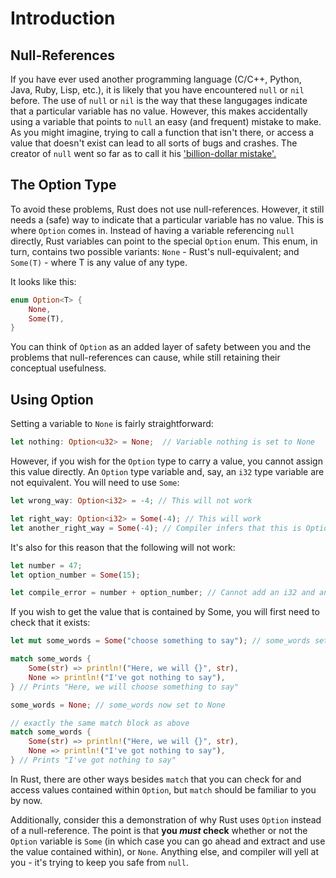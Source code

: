 # Introduction

## Null-References

If you have ever used another programming language (C/C++, Python, Java, Ruby, Lisp, etc.), it is likely that you have encountered `null` or `nil` before. 
The use of `null` or `nil` is the way that these langugages indicate that a particular variable has no value. 
However, this makes accidentally using a variable that points to `null` an easy (and frequent) mistake to make. 
As you might imagine, trying to call a function that isn't there, or access a value that doesn't exist can lead to all sorts of bugs and crashes. 
The creator of `null` went so far as to call it his ['billion-dollar mistake'.](https://www.infoq.com/presentations/Null-References-The-Billion-Dollar-Mistake-Tony-Hoare/)

## The Option Type

To avoid these problems, Rust does not use null-references.
However, it still needs a (safe) way to indicate that a particular variable has no value.
This is where `Option` comes in.
Instead of having a variable referencing `null` directly, Rust variables can point to the special `Option` enum.
This enum, in turn, contains two possible variants: `None` - Rust's null-equivalent; and `Some(T)` - where T is any value of any type.

It looks like this:

```rust
enum Option<T> {
    None,
    Some(T),
}
```

You can think of `Option` as an added layer of safety between you and the problems that null-references can cause, while still retaining their conceptual usefulness.

## Using Option

Setting a variable to `None` is fairly straightforward:

```rust
let nothing: Option<u32> = None;  // Variable nothing is set to None
```

However, if you wish for the `Option` type to carry a value, you cannot assign this value directly.
An `Option` type variable and, say, an `i32` type variable are not equivalent.
You will need to use `Some`:

```rust
let wrong_way: Option<i32> = -4; // This will not work

let right_way: Option<i32> = Some(-4); // This will work
let another_right_way = Some(-4); // Compiler infers that this is Option<i32>
```

It's also for this reason that the following will not work:

```rust
let number = 47;
let option_number = Some(15);

let compile_error = number + option_number; // Cannot add an i32 and an Option<i32> - they are of different types
```

If you wish to get the value that is contained by Some, you will first need to check that it exists:

```rust
let mut some_words = Some("choose something to say"); // some_words set to something

match some_words {
    Some(str) => println!("Here, we will {}", str),
    None => println!("I've got nothing to say"),
} // Prints "Here, we will choose something to say"

some_words = None; // some_words now set to None

// exactly the same match block as above
match some_words {
    Some(str) => println!("Here, we will {}", str),
    None => println!("I've got nothing to say"),
} // Prints "I've got nothing to say"
```

In Rust, there are other ways besides `match` that you can check for and access values contained within `Option`, but `match` should be familiar to you by now.

Additionally, consider this a demonstration of why Rust uses `Option` instead of a null-reference.
The point is that **you _must_ check** whether or not the `Option` variable is `Some` (in which case you can go ahead and extract and use the value contained within), or `None`.
Anything else, and compiler will yell at you - it's trying to keep you safe from `null`.
